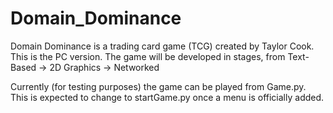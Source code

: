 # Domain_Dominance
 Domain Dominance is a trading card game (TCG) created by Taylor Cook. This is the PC version. 
 The game will be developed in stages, from Text-Based -> 2D Graphics -> Networked
 
 Currently (for testing purposes) the game can be played from Game.py. 
 This is expected to change to startGame.py once a menu is officially added.
 
